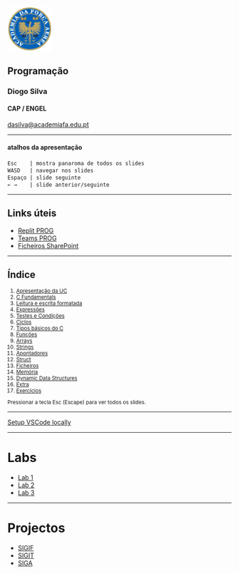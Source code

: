 
<img src="img/afa.png" height="100">


## Programação

### Diogo Silva
####  CAP / ENGEL
dasilva@academiafa.edu.pt

<!-- .slide: data-background="Cornsilk" id="home"-->

---

#### atalhos da apresentação

```text
Esc    | mostra panaroma de todos os slides
WASD   | navegar nos slides
Espaço | slide seguinte
← →    | slide anterior/seguinte
```

---

## Links úteis

- [Replit PROG](https://replit.com/team/prog-2223-spring)
- [Teams PROG](https://teams.microsoft.com/l/team/19%3adZZ31rCQAvu0eEXj_VSCSn5L8nacNUAkkRmGhTqEFuk1%40thread.tacv2/conversations?groupId=696ce216-60a9-4f1e-87fb-296d6bafc8a2&tenantId=134d2a6d-3191-4c4a-a80b-1b18cb5bdba1)
- [Ficheiros SharePoint](https://academiafaedupt.sharepoint.com/sites/PROG2223Spring/Documentos%20Partilhados/Forms/AllItems.aspx?id=%2Fsites%2FPROG2223Spring%2FDocumentos%20Partilhados%2FGeneral&viewid=9162f8b4%2Def01%2D49b3%2D97a7%2D13cb7be9b804)

---

## Índice

<small>
<ol type="1">
    <li><a href="pdf/00_apresentacao_UC.pptx.pdf">Apresentação da UC</a></li>
    <li><a href="#/2_fundamentals">C Fundamentals</a></li>
    <li><a href="#/3_formated_io">Leitura e escrita formatada</a></li>
    <li><a href="#/4_expressions">Expressões</a></li>
    <li><a href="pdf/03_testes_condicoes.pptx.pdf">Testes e Condições</a></li>
    <li><a href="#/ciclos">Ciclos</a></li>
    <li><a href="#/7_basic_types">Tipos básicos do C</a></li>
    <li><a href="#/funcoes">Funções</a></li>
    <li><a href="#/array">Arrays</a></li>
    <li><a href="#/string">Strings</a></li>
    <li><a href="#/pointer">Apontadores</a></li>
    <li><a href="#/struct">Struct</a></li>
    <li><a href="#/files">Ficheiros</a></li>
    <li><a href="#/memory">Memória</a></li>
    <li><a href="#/data_structs">Dynamic Data Structures</a></li>
    <li><a href="#/extra">Extra</a></li>
    <li><a href="exercicios.html">Exercícios</a></li>
</ol>

<p>Pressionar a tecla Esc (Escape) para ver todos os slides.</p>
</small>


---

[Setup VSCode locally](https://www.youtube.com/watch?v=HiyfEbbCWT4)

---

# Labs

- [Lab 1](markdown/labs/2223/lab1_funcoes/lab1_navigation.html)
- [Lab 2](markdown/labs/2223/lab2_array/lab2_stats.html)
- [Lab 3](markdown/labs/2223/lab3_file_struct/lab3_encrypted.html)

---

# Projectos

- [SIGIF](markdown/projects/2223/enunciado_frota.html)
- [SIGIT](markdown/projects/2223/enunciado_tripulacao.html)
- [SIGA](markdown/projects/2223/enunciado_ativos.html)